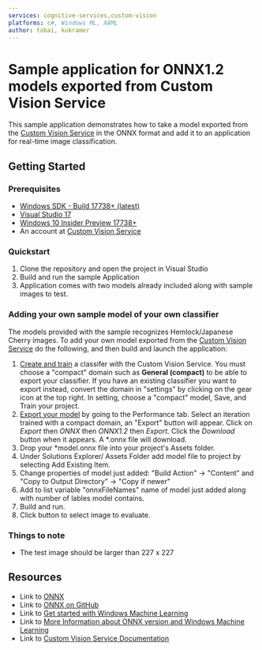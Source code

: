 ```yaml
---
services: cognitive-services,custom-vision
platforms: c#, Windows ML, XAML
author: tobai, kukramer
---
```


# Sample application for ONNX1.2 models exported from Custom Vision Service
This sample application demonstrates how to take a model exported from the [Custom Vision Service](https://www.customvision.ai) in the ONNX format and add it to an application for real-time image classification. 

## Getting Started

### Prerequisites
- [Windows SDK - Build 17738+ (latest)](https://www.microsoft.com/en-us/software-download/windowsinsiderpreviewSDK)
- [Visual Studio 17](https://www.visualstudio.com/vs/preview/)
- [Windows 10 Insider Preview 17738+](https://www.microsoft.com/en-us/software-download/windowsinsiderpreviewiso)
- An account at [Custom Vision Service](https://www.customvision.ai) 

### Quickstart
1. Clone the repository and open the project in Visual Studio
2. Build and run the sample Application
3. Application comes with two models already included along with sample images to test.

### Adding your own sample model of your own classifier
The models provided with the sample recognizes Hemlock/Japanese Cherry images. To add  your own model exported from the [Custom Vision Service](https://www.customvision.ai) do the following, and then build and launch the application:
  1. [Create and train](https://docs.microsoft.com/en-us/azure/cognitive-services/custom-vision-service/getting-started-build-a-classifier) a classifer with the Custom Vision Service. You must choose a "compact" domain such as **General (compact)** to be able to export your classifier. If you have an existing classifier you want to export instead, convert the domain in "settings" by clicking on the gear icon at the top right. In setting, choose a "compact" model, Save, and Train your project.  
  2. [Export your model](https://docs.microsoft.com/en-us/azure/cognitive-services/custom-vision-service/export-your-model) by going to the Performance tab. Select an iteration trained with a compact domain, an "Export" button will appear. Click on *Export* then *ONNX* then *ONNX1.2* then *Export.* Click the *Download* button when it appears. A *.onnx file will download.
  3. Drop your *model.onnx file into your project's Assets folder. 
  4. Under Solutions Explorer/ Assets Folder add model file to project by selecting Add Existing Item.
  5. Change properties of model just added: "Build Action" -> "Content"  and  "Copy to Output Directory" -> "Copy if newer"
  6. Add to list variable "onnxFileNames" name of model just added along with number of lables model contains.
  7. Build and run.
  8. Click button to select image to evaluate.

### Things to note
- The test image should be larger than 227 x 227


## Resources
- Link to [ONNX](https://onnx.ai/)
- Link to [ONNX on GitHub](https://github.com/onnx/onnx)
- Link to [Get started with Windows Machine Learning](https://docs.microsoft.com/en-us/windows/uwp/machine-learning/get-started)
- Link to [More Information about ONNX version and Windows Machine Learning](https://github.com/Microsoft/Windows-Machine-Learning)
- Link to [Custom Vision Service Documentation](https://docs.microsoft.com/en-us/azure/cognitive-services/custom-vision-service/home)
